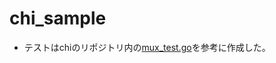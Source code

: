 # chi_sample

- テストはchiのリポジトリ内の[mux_test.go](https://github.com/go-chi/chi/blob/master/mux_test.go)を参考に作成した。
